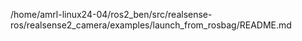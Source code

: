 /home/amrl-linux24-04/ros2_ben/src/realsense-ros/realsense2_camera/examples/launch_from_rosbag/README.md